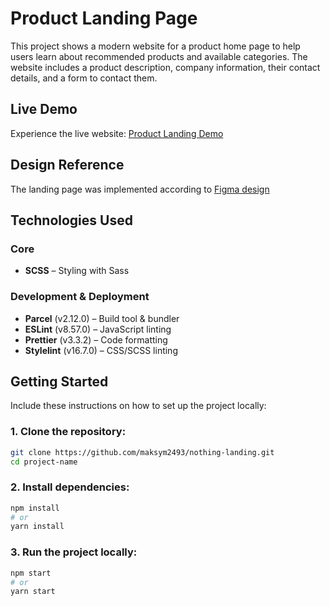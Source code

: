 # Product Landing Page

This project shows a modern website for a product home page to help users learn about recommended products and available categories. The website includes a product description, company information, their contact details, and a form to contact them.

## Live Demo

Experience the live website: [Product Landing Demo](https://maksym-korchynskyi.github.io/nothing-landing/)

## Design Reference

The landing page was implemented according to [Figma design](https://www.figma.com/file/DtkQmQ797hk0nI4KfMi2Uq/BOSE-New-Version?type=design&node-id=6802-139&t=L7eKz5YKLN0m5WxR-0)

## Technologies Used

### Core

- **SCSS** – Styling with Sass

### Development & Deployment

- **Parcel** (v2.12.0) – Build tool & bundler
- **ESLint** (v8.57.0) – JavaScript linting
- **Prettier** (v3.3.2) – Code formatting
- **Stylelint** (v16.7.0) – CSS/SCSS linting

## Getting Started

Include these instructions on how to set up the project locally:

### 1. Clone the repository:

```bash
git clone https://github.com/maksym2493/nothing-landing.git
cd project-name
```

### 2. Install dependencies:

```bash
npm install
# or
yarn install
```

### 3. Run the project locally:

```bash
npm start
# or
yarn start
```
